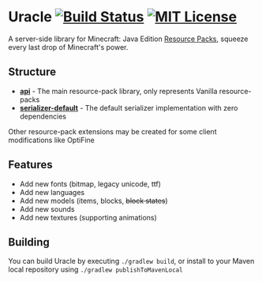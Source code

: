# Uracle [![Build Status](https://img.shields.io/github/workflow/status/unnamed/uracle/build/main)]() [![MIT License](https://img.shields.io/badge/license-MIT-blue)](license.txt)
A server-side library for Minecraft: Java Edition [Resource Packs](https://minecraft.fandom.com/wiki/Resource_Pack), squeeze every last
drop of Minecraft's power.

## Structure
- [**api**](api) - The main resource-pack library, only represents Vanilla resource-packs
- [**serializer-default**](serializer-default) - The default serializer implementation with zero dependencies

Other resource-pack extensions may be created for some client
modifications like OptiFine

## Features
- Add new fonts (bitmap, legacy unicode, ttf)
- Add new languages
- Add new models (items, blocks, ~~block states~~)
- Add new sounds
- Add new textures (supporting animations)

## Building
You can build Uracle by executing `./gradlew build`, or install to your Maven local repository
using `./gradlew publishToMavenLocal`
